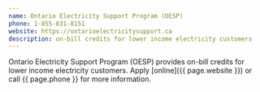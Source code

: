 ```yaml
---
name: Ontario Electricity Support Program (OESP)
phone: 1-855-831-8151
website: https://ontarioelectricitysupport.ca
description: on-bill credits for lower income electricity customers
---
```

Ontario Electricity Support Program (OESP) provides on-bill credits for lower income electricity customers. Apply [online]({{ page.website }}) or call {{ page.phone }} for more information.
